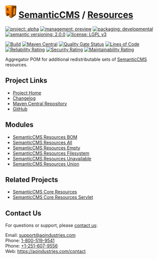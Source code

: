 # [<img src="ao-logo.png" alt="AO Logo" width="35" height="40">](https://github.com/ao-apps) [SemanticCMS](https://github.com/ao-apps/semanticcms) / [Resources](https://github.com/ao-apps/semanticcms-resources)

[![project: alpha](https://semanticcms.com/ao-badges/project-alpha.svg)](https://aoindustries.com/life-cycle#project-alpha)
[![management: preview](https://semanticcms.com/ao-badges/management-preview.svg)](https://aoindustries.com/life-cycle#management-preview)
[![packaging: developmental](https://semanticcms.com/ao-badges/packaging-developmental.svg)](https://aoindustries.com/life-cycle#packaging-developmental)  
[![semantic versioning: 2.0.0](https://semanticcms.com/ao-badges/semver-2.0.0.svg)](http://semver.org/spec/v2.0.0.html)
[![license: LGPL v3](https://semanticcms.com/ao-badges/license-lgpl-3.0.svg)](https://www.gnu.org/licenses/lgpl-3.0)

[![Build](https://github.com/ao-apps/semanticcms-resources/workflows/Build/badge.svg?branch=master)](https://github.com/ao-apps/semanticcms-resources/actions?query=workflow%3ABuild)
[![Maven Central](https://maven-badges.herokuapp.com/maven-central/com.semanticcms/semanticcms-resources/badge.svg)](https://maven-badges.herokuapp.com/maven-central/com.semanticcms/semanticcms-resources)
[![Quality Gate Status](https://sonarcloud.io/api/project_badges/measure?branch=master&project=com.semanticcms%3Asemanticcms-resources&metric=alert_status)](https://sonarcloud.io/dashboard?branch=master&id=com.semanticcms%3Asemanticcms-resources)
[![Lines of Code](https://sonarcloud.io/api/project_badges/measure?branch=master&project=com.semanticcms%3Asemanticcms-resources&metric=ncloc)](https://sonarcloud.io/component_measures?branch=master&id=com.semanticcms%3Asemanticcms-resources&metric=ncloc)  
[![Reliability Rating](https://sonarcloud.io/api/project_badges/measure?branch=master&project=com.semanticcms%3Asemanticcms-resources&metric=reliability_rating)](https://sonarcloud.io/component_measures?branch=master&id=com.semanticcms%3Asemanticcms-resources&metric=Reliability)
[![Security Rating](https://sonarcloud.io/api/project_badges/measure?branch=master&project=com.semanticcms%3Asemanticcms-resources&metric=security_rating)](https://sonarcloud.io/component_measures?branch=master&id=com.semanticcms%3Asemanticcms-resources&metric=Security)
[![Maintainability Rating](https://sonarcloud.io/api/project_badges/measure?branch=master&project=com.semanticcms%3Asemanticcms-resources&metric=sqale_rating)](https://sonarcloud.io/component_measures?branch=master&id=com.semanticcms%3Asemanticcms-resources&metric=Maintainability)

Aggregator POM for additional redistributable sets of [SemanticCMS](https://github.com/ao-apps/semanticcms) resources.

## Project Links
* [Project Home](https://semanticcms.com/resources/)
* [Changelog](https://semanticcms.com/resources/changelog)
* [Maven Central Repository](https://central.sonatype.com/search?namespace=com.semanticcms&q=a%3Asemanticcms-resources)
* [GitHub](https://github.com/ao-apps/semanticcms-resources)

## Modules
* [SemanticCMS Resources BOM](https://github.com/ao-apps/semanticcms-resources-bom)
* [SemanticCMS Resources All](https://github.com/ao-apps/semanticcms-resources-all)
* [SemanticCMS Resources Empty](https://github.com/ao-apps/semanticcms-resources-empty)
* [SemanticCMS Resources Filesystem](https://github.com/ao-apps/semanticcms-resources-filesystem)
* [SemanticCMS Resources Unavailable](https://github.com/ao-apps/semanticcms-resources-unavailable)
* [SemanticCMS Resources Union](https://github.com/ao-apps/semanticcms-resources-union)

## Related Projects
* [SemanticCMS Core Resources](https://github.com/ao-apps/semanticcms-core-resources)
* [SemanticCMS Core Resources Servlet](https://github.com/ao-apps/semanticcms-core-resources-servlet)

## Contact Us
For questions or support, please [contact us](https://aoindustries.com/contact):

Email: [support@aoindustries.com](mailto:support@aoindustries.com)  
Phone: [1-800-519-9541](tel:1-800-519-9541)  
Phone: [+1-251-607-9556](tel:+1-251-607-9556)  
Web: https://aoindustries.com/contact
